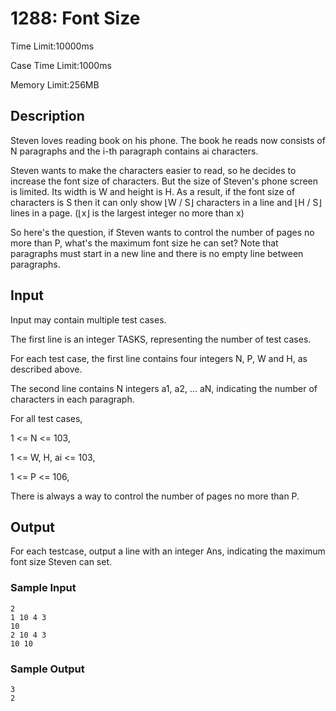 # 1288: Font Size

Time Limit:10000ms

Case Time Limit:1000ms

Memory Limit:256MB

## Description

Steven loves reading book on his phone. The book he reads now consists of N paragraphs and the i-th paragraph contains ai characters.

Steven wants to make the characters easier to read, so he decides to increase the font size of characters. But the size of Steven's phone screen is limited. Its width is W and height is H. As a result, if the font size of characters is S then it can only show ⌊W / S⌋ characters in a line and ⌊H / S⌋ lines in a page. (⌊x⌋ is the largest integer no more than x)  

So here's the question, if Steven wants to control the number of pages no more than P, what's the maximum font size he can set? Note that paragraphs must start in a new line and there is no empty line between paragraphs.

## Input
Input may contain multiple test cases.

The first line is an integer TASKS, representing the number of test cases.

For each test case, the first line contains four integers N, P, W and H, as described above.

The second line contains N integers a1, a2, ... aN, indicating the number of characters in each paragraph.



For all test cases,

1 <= N <= 103,

1 <= W, H, ai <= 103,

1 <= P <= 106,

There is always a way to control the number of pages no more than P.

## Output
For each testcase, output a line with an integer Ans, indicating the maximum font size Steven can set.

### Sample Input
```
2
1 10 4 3
10
2 10 4 3
10 10
```
### Sample Output
```
3
2
```